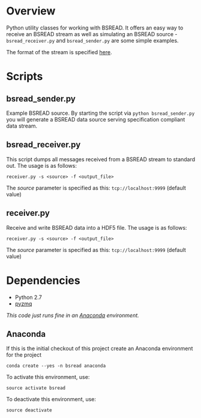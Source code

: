 # Overview
Python utility classes for working with BSREAD. 
It offers an easy way to receive an BSREAD stream as well as simulating an BSREAD source - `bsread_receiver.py` 
and `bsread_sender.py` are some simple examples.

The format of the stream is specified
[here](https://docs.google.com/document/d/1BynCjz5Ax-onDW0y8PVQnYmSssb6fAyHkdDl1zh21yY/edit#heading=h.ugxijco36cap).

# Scripts
## bsread_sender.py
Example BSREAD source. By starting the script via `python bsread_sender.py` you will generate a BSREAD data source serving
specification compliant data stream.

## bsread_receiver.py
This script dumps all messages received from a BSREAD stream to standard out. The usage is as follows:

```
receiver.py -s <source> -f <output_file>
```

The _source_ parameter is specified as this: `tcp://localhost:9999` (default value)


## receiver.py
Receive and write BSREAD data into a HDF5 file. The usage is as follows:

```
receiver.py -s <source> -f <output_file>
```

The _source_ parameter is specified as this: `tcp://localhost:9999` (default value)

# Dependencies

* Python 2.7
* [pyzmq](http://zeromq.github.io/pyzmq/)

*This code just runs fine in an [Anaconda](http://continuum.io/downloads) environment.*

## Anaconda

If this is the initial checkout of this project create an Anaconda environment for the project

```
conda create --yes -n bsread anaconda
```

To activate this environment, use:

```
source activate bsread
```

To deactivate this environment, use:

```
source deactivate
```

